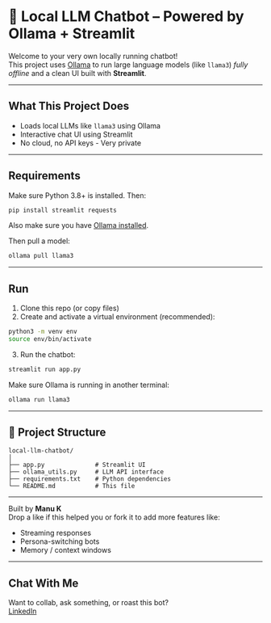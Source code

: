 
# 🤖 Local LLM Chatbot – Powered by Ollama + Streamlit

Welcome to your very own locally running chatbot!  
This project uses [Ollama](https://ollama.com) to run large language models (like `llama3`) *fully offline* and a clean UI built with **Streamlit**.

---

## What This Project Does

-  Loads local LLMs like `llama3` using Ollama
-  Interactive chat UI using Streamlit
-  No cloud, no API keys - Very private

---

##  Requirements

Make sure Python 3.8+ is installed. Then:

```bash
pip install streamlit requests
```

Also make sure you have [Ollama installed](https://ollama.com/download).

Then pull a model:
```bash
ollama pull llama3
```

---

## Run

1. Clone this repo (or copy files)
2. Create and activate a virtual environment (recommended):

```bash
python3 -m venv env
source env/bin/activate
```

3. Run the chatbot:

```bash
streamlit run app.py
```

Make sure Ollama is running in another terminal:

```bash
ollama run llama3
```

---

## 📁 Project Structure

```
local-llm-chatbot/
│
├── app.py              # Streamlit UI
├── ollama_utils.py     # LLM API interface
├── requirements.txt    # Python dependencies
└── README.md           # This file
```

---


Built by **Manu K**  
Drop a like if this helped you or fork it to add more features like:
-  Streaming responses
-  Persona-switching bots
-  Memory / context windows

---

## Chat With Me

Want to collab, ask something, or roast this bot?  
[LinkedIn](https://www.linkedin.com/in/manu-kedarasetti-b7a02112a)
